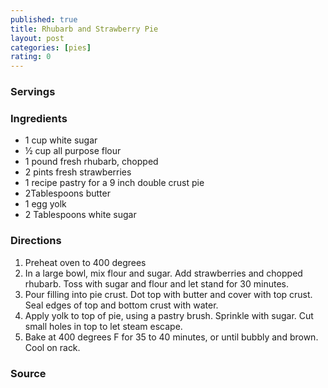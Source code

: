 ```yaml
---
published: true
title: Rhubarb and Strawberry Pie
layout: post
categories: [pies]
rating: 0
---
```

### Servings


### Ingredients
- 1 cup white sugar
- ½ cup all purpose flour
- 1 pound fresh rhubarb, chopped
- 2 pints fresh strawberries
- 1 recipe pastry for a 9 inch double crust pie
- 2Tablespoons butter
- 1 egg yolk
- 2 Tablespoons white sugar

### Directions
1. Preheat oven to 400 degrees
2. In a large bowl, mix flour and sugar.  Add strawberries and chopped rhubarb.  Toss with sugar and flour and let stand for 30 minutes.
3. Pour filling into pie crust.  Dot top with butter and cover with top crust.  Seal edges of top and bottom crust with water.
4. Apply yolk to top of pie, using a pastry brush.  Sprinkle with sugar.  Cut small holes in top to let steam escape.
5. Bake at 400 degrees F for 35 to 40 minutes, or until bubbly and brown.  Cool on rack.

### Source

